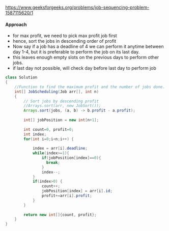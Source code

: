 https://www.geeksforgeeks.org/problems/job-sequencing-problem-1587115620/1

#### Approach

* for max profit, we need to pick max profit job first
* hence, sort the jobs in descending order of profit
* Now say if a job has a deadline of 4 we can perform it anytime between day 1-4, but it is preferable to perform the job on its last day.
* this leaves enough empty slots on the previous days to perform other jobs.
* if last day not possible, will check day before last day to perform job


```java
class Solution
{
    //Function to find the maximum profit and the number of jobs done.
    int[] JobScheduling(Job arr[], int n)
    {
        // Sort jobs by descending profit
        //Arrays.sort(arr, new JobSort());
        Arrays.sort(jobs, (a, b) -> b.profit - a.profit);
        
        int[] jobPosition = new int[n+1];
        
        int count=0, profit=0;
        int index;
        for(int i=0;i<n;i++) {
            
            index = arr[i].deadline;
            while(index>=1){
                if(jobPosition[index]==0){
                  break;  
                } 
                index--;
            }
            if(index>0) {
                count++;
                jobPosition[index] = arr[i].id;
                profit+=arr[i].profit;
            }
        }
        
        return new int[]{count, profit};
    }
}
```